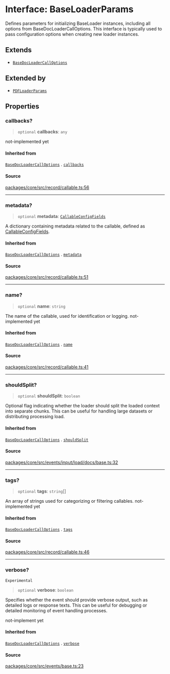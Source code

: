# Interface: BaseLoaderParams

Defines parameters for initializing BaseLoader instances, including all options from BaseDocLoaderCallOptions.
This interface is typically used to pass configuration options when creating new loader instances.

## Extends

- [`BaseDocLoaderCallOptions`](BaseDocLoaderCallOptions.md)

## Extended by

- [`PDFLoaderParams`](../../pdf/interfaces/PDFLoaderParams.md)

## Properties

### callbacks?

> `optional` **callbacks**: `any`

not-implemented yet

#### Inherited from

[`BaseDocLoaderCallOptions`](BaseDocLoaderCallOptions.md) . [`callbacks`](BaseDocLoaderCallOptions.md#callbacks)

#### Source

[packages/core/src/record/callable.ts:56](https://github.com/VictorS67/encre/blob/42c3bddca4be2d23ad959c1c99381eefbf43789c/packages/core/src/record/callable.ts#L56)

***

### metadata?

> `optional` **metadata**: [`CallableConfigFields`](../../../../../../record/callable/type-aliases/CallableConfigFields.md)

A dictionary containing metadata related to the callable, defined as [CallableConfigFields](../../../../../../record/callable/type-aliases/CallableConfigFields.md).

#### Inherited from

[`BaseDocLoaderCallOptions`](BaseDocLoaderCallOptions.md) . [`metadata`](BaseDocLoaderCallOptions.md#metadata)

#### Source

[packages/core/src/record/callable.ts:51](https://github.com/VictorS67/encre/blob/42c3bddca4be2d23ad959c1c99381eefbf43789c/packages/core/src/record/callable.ts#L51)

***

### name?

> `optional` **name**: `string`

The name of the callable, used for identification or logging. not-implemented yet

#### Inherited from

[`BaseDocLoaderCallOptions`](BaseDocLoaderCallOptions.md) . [`name`](BaseDocLoaderCallOptions.md#name)

#### Source

[packages/core/src/record/callable.ts:41](https://github.com/VictorS67/encre/blob/42c3bddca4be2d23ad959c1c99381eefbf43789c/packages/core/src/record/callable.ts#L41)

***

### shouldSplit?

> `optional` **shouldSplit**: `boolean`

Optional flag indicating whether the loader should split the loaded context into separate chunks.
This can be useful for handling large datasets or distributing processing load.

#### Inherited from

[`BaseDocLoaderCallOptions`](BaseDocLoaderCallOptions.md) . [`shouldSplit`](BaseDocLoaderCallOptions.md#shouldsplit)

#### Source

[packages/core/src/events/input/load/docs/base.ts:32](https://github.com/VictorS67/encre/blob/42c3bddca4be2d23ad959c1c99381eefbf43789c/packages/core/src/events/input/load/docs/base.ts#L32)

***

### tags?

> `optional` **tags**: `string`[]

An array of strings used for categorizing or filtering callables. not-implemented yet

#### Inherited from

[`BaseDocLoaderCallOptions`](BaseDocLoaderCallOptions.md) . [`tags`](BaseDocLoaderCallOptions.md#tags)

#### Source

[packages/core/src/record/callable.ts:46](https://github.com/VictorS67/encre/blob/42c3bddca4be2d23ad959c1c99381eefbf43789c/packages/core/src/record/callable.ts#L46)

***

### verbose?

`Experimental`

> `optional` **verbose**: `boolean`

Specifies whether the event should provide verbose output, such as detailed logs or response texts.
This can be useful for debugging or detailed monitoring of event handling processes.

not-implement yet

#### Inherited from

[`BaseDocLoaderCallOptions`](BaseDocLoaderCallOptions.md) . [`verbose`](BaseDocLoaderCallOptions.md#verbose)

#### Source

[packages/core/src/events/base.ts:23](https://github.com/VictorS67/encre/blob/42c3bddca4be2d23ad959c1c99381eefbf43789c/packages/core/src/events/base.ts#L23)
